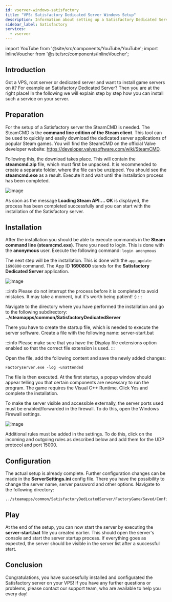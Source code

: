 ```yaml
---
id: vserver-windows-satisfactory
title: "VPS: Satisfactory Dedicated Server Windows Setup"
description: Information about setting up a Satisfactory Dedicated Server on a Windows VPS from ZAP-Hosting - ZAP-Hosting.com documentation
sidebar_label: Satisfactory
services:
  - vserver
---
```


import YouTube from '@site/src/components/YouTube/YouTube';
import InlineVoucher from '@site/src/components/InlineVoucher';

## Introduction
Got a VPS, root server or dedicated server and want to install game servers on it? For example an Satisfactory Dedicated Server? Then you are at the right place! In the following we will explain step by step how you can install such a service on your server.

<YouTube videoId="rqtQJa_awGw" imageSrc="https://screensaver01.zap-hosting.com/index.php/s/oHiNw9tMBtgL6nq/preview" title="Satisfactory Dedicated Server Setup on Windows VPS" description="Feel like you understand better when you see things in action? We’ve got you! Dive into our video that breaks it all down for you. Whether you're in a rush or just prefer to soak up information in the most engaging way possible!"/>
<InlineVoucher />

## Preparation

For the setup of a Satisfactory server the SteamCMD is needed. The SteamCMD is the **command line edition of the Steam client**. This tool can be used to quickly and easily download the dedicated server applications of popular Steam games. You will find the SteamCMD on the official Valve developer website: https://developer.valvesoftware.com/wiki/SteamCMD. 

Following this, the download takes place. This will contain the **steamcmd.zip** file, which must first be unpacked. It is recommended to create a separate folder, where the file can be unzipped. You should see the **steamcmd.exe** as a result. Execute it and wait until the installation process has been completed.

![image](https://screensaver01.zap-hosting.com/index.php/s/NkbSey5q2rWRjtF/preview)

As soon as the message **Loading Steam API.... OK** is displayed, the process has been completed successfully and you can start with the installation of the Satisfactory server.



## Installation

After the installation you should be able to execute commands in the **Steam command line (steamcmd.exe)**. There you need to login. This is done with the **anonymous** user. Execute the following command: `login anonymous`

The next step will be the installation. This is done with the `app_update 1690800` command. The App ID **1690800** stands for the **Satisfactory Dedicated Server** application.

![image](https://screensaver01.zap-hosting.com/index.php/s/b8ePqS9FdP2rTzP/preview)



:::info
Please do not interrupt the process before it is completed to avoid mistakes. It may take a moment, but it's worth being patient! :)
:::



Navigate to the directory where you have performed the installation and go to the following subdirectory: **../steamapps/common/SatisfactoryDedicatedServer**

There you have to create the startup file, which is needed to execute the server software. Create a file with the following name: server-start.bat

:::info
Please make sure that you have the Display file extensions option enabled so that the correct file extension is used.
:::

Open the file, add the following content and save the newly added changes:

```
Factoryserver.exe -log -unattended
```



The file is then executed. At the first startup, a popup window should appear telling you that certain components are necessary to run the program. The game requires the Visual C++ Runtime. Click Yes and complete the installation. 

To make the server visible and accessible externally, the server ports used must be enabled/forwarded in the firewall. To do this, open the Windows Firewall settings.

![image](https://screensaver01.zap-hosting.com/index.php/s/x29gQWEreNt3y2W/preview)


Additional rules must be added in the settings. To do this, click on the incoming and outgoing rules as described below and add them for the UDP protocol and port 15000.



## Configuration

The actual setup is already complete. Further configuration changes can be made in the **ServerSettings.ini** config file. There you have the possibility to change the server name, server password and other options. Navigate to the following directory: 

```
../steamapps/common/SatisfactoryDedicatedServer/FactoryGame/Saved/Config/WindowsServer/
```



## Play

At the end of the setup, you can now start the server by executing the **server-start.bat** file you created earlier. This should open the server's console and start the server startup process. If everything goes as expected, the server should be visible in the server list after a successful start.



## Conclusion

Congratulations, you have successfully installed and configurated the Satisfactory server on your VPS! If you have any further questions or problems, please contact our support team, who are available to help you every day! 